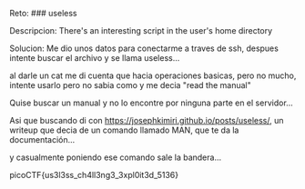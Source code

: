 Reto: ### useless

Descripcion:
There's an interesting script in the user's home directory

Solucion:
	Me dio unos datos para conectarme a traves de ssh, despues intente buscar el archivo y se llama useless...

al darle un cat me di cuenta que hacia operaciones basicas, pero no mucho, intente usarlo pero no sabia como y me decia "read the manual"

Quise buscar un manual y no lo encontre por ninguna parte en el servidor...

Asi que buscando di con https://josephkimiri.github.io/posts/useless/, un writeup que decia de un comando llamado MAN, que te da la documentación... 

y casualmente poniendo ese comando sale la bandera...

picoCTF{us3l3ss_ch4ll3ng3_3xpl0it3d_5136}
